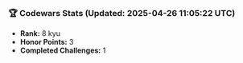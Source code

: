 ### 🏆 Codewars Stats (Updated: 2025-04-26 11:05:22 UTC)

- **Rank:** 8 kyu
- **Honor Points:** 3
- **Completed Challenges:** 1
